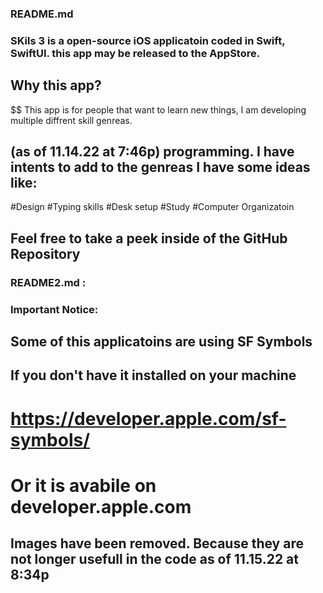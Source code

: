 ### README.md

### SKils 3 is a open-source iOS applicatoin coded in Swift, SwiftUI. this app may be released to the AppStore.


## Why this app?
$$ This app is for people that want to learn new things, I am developing multiple diffrent skill genreas.
## (as of 11.14.22 at 7:46p) programming.  I have intents to add to the genreas I have some ideas like:
#Design
#Typing skills
#Desk setup
#Study
#Computer Organizatoin


## Feel free to take a peek inside of the GitHub Repository

### README2.md :

### Important Notice:

## Some of this applicatoins are using SF Symbols

## If you don't have it installed on your machine
# https://developer.apple.com/sf-symbols/
# Or it is avabile on developer.apple.com


## Images have been removed. Because they are not longer usefull in the code as of 11.15.22 at 8:34p

